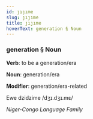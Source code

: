 ```yaml
---
id: ȷıȷıme
slug: ȷıȷıme
title: ȷıȷıme
hoverText: generation § Noun
---
```


### generation § Noun

**Verb**: to be a generation/era

**Noun**: generation/era

**Modifier**: generation/era-related

Ewe dzidzime /dʒɪ.dʒɪ.mɛ/

*Niger-Congo Language Family*